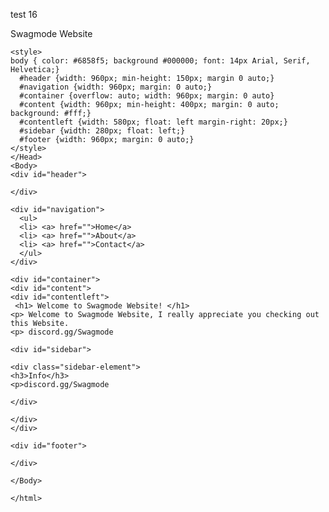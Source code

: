 test 16 
<html>
  <Head> Swagmode Website
    <title> Swagmode </title>
    
    <style>
    body { color: #6858f5; background #000000; font: 14px Arial, Serif, Helvetica;}
      #header {width: 960px; min-height: 150px; margin 0 auto;}
      #navigation {width: 960px; margin: 0 auto;}
      #container {overflow: auto; width: 960px; margin: 0 auto}
      #content {width: 960px; min-height: 400px; margin: 0 auto; background: #fff;}
      #contentleft {width: 580px; float: left margin-right: 20px;}
      #sidebar {width: 280px; float: left;}
      #footer {width: 960px; margin: 0 auto;}
    </style>
    </Head>
    <Body>
    <div id="header">
    
    </div>
    
    <div id="navigation">    
      <ul>
      <li> <a> href="">Home</a>
      <li> <a> href="">About</a>
      <li> <a> href="">Contact</a>
      </ul>
    </div>

    <div id="container">
    <div id="content">
    <div id="contentleft">
     <h1> Welcome to Swagmode Website! </h1>
    <p> Welcome to Swagmode Website, I really appreciate you checking out this Website.
    <p> discord.gg/Swagmode
   </div>
    
    <div id="sidebar">
    
    <div class="sidebar-element">
    <h3>Info</h3>
    <p>discord.gg/Swagmode
    
    </div>

    </div>
    </div>
    
    <div id="footer">
    
    </div>
    
    </Body>
    
    </html>

